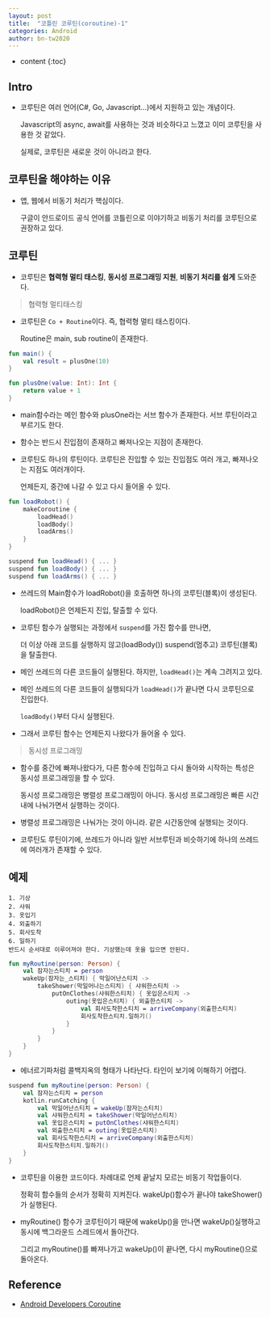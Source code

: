 ```yaml
---
layout: post
title:  "코틀린 코루틴(coroutine)-1"
categories: Android
author: bn-tw2020
---
```

* content
{:toc}

## Intro

- 코루틴은 여러 언어(C#, Go, Javascript...)에서 지원하고 있는 개념이다.

  Javascript의 async, await를 사용하는 것과 비슷하다고 느꼈고 이미 코루틴을 사용한 것 같았다.

  실제로, 코루틴은 새로운 것이 아니라고 한다.





## 코루틴을 해야하는 이유

- 앱, 웹에서 비동기 처리가 핵심이다.

  구글이 안드로이드 공식 언어를 코틀린으로 이야기하고 비동기 처리를 코루틴으로 권장하고 있다.


## 코루틴

- 코루틴은 **협력형 멀티 태스킹**, **동시성 프로그래밍 지원**, **비동기 처리를 쉽게** 도와준다.

> 협력형 멀티태스킹

- 코루틴은 `Co + Routine`이다. 즉, 협력형 멀티 태스킹이다.

  Routine은 main, sub routine이 존재한다. 

```kotlin
fun main() {
    val result = plusOne(10)
}

fun plusOne(value: Int): Int {
    return value + 1
}
```

- main함수라는 메인 함수와 plusOne라는 서브 함수가 존재한다. 서브 루틴이라고 부르기도 한다.
- 함수는 반드시 진입점이 존재하고 빠져나오는 지점이 존재한다.
- 코루틴도 하나의 루틴이다. 코루틴은 진입할 수 있는 진입점도 여러 개고, 빠져나오는 지점도 여러개이다.
  
  언제든지, 중간에 나갈 수 있고 다시 들어올 수 있다.

```kotlin
fun loadRobot() {
    makeCoroutine {
        loadHead()
        loadBody()
        loadArms()
    }
}

suspend fun loadHead() { ... }
suspend fun loadBody() { ... }
suspend fun loadArms() { ... }
```
- 쓰레드의 Main함수가 loadRobot()을 호출하면 하나의 코루틴(블록)이 생성된다.

  loadRobot()은 언제든지 진입, 탈출할 수 있다.

- 코루틴 함수가 실행되는 과정에서 `suspend`를 가진 함수를 만나면,

  더 이상 아래 코드를 실행하지 않고(loadBody()) suspend(멈추고) 코루틴(블록)을 탈출한다.

- 메인 쓰레드의 다른 코드들이 실행된다. 하지만, `loadHead()`는 계속 그려지고 있다.

- 메인 쓰레드의 다른 코드들이 실행되다가 `loadHead()`가 끝나면 다시 코루틴으로 진입한다.

  `loadBody()`부터 다시 실행된다.

- 그래서 코루틴 함수는 언제든지 나왔다가 들어올 수 있다.

> 동시성 프로그래밍

- 함수를 중간에 빠져나왔다가, 다른 함수에 진입하고 다시 돌아와 시작하는 특성은 동시성 프로그래밍을 할 수 있다.

  동시성 프로그래밍은 병렬성 프로그래밍이 아니다. 동시성 프로그래밍은 빠른 시간 내에 나눠가면서 실행하는 것이다.

- 병렬성 프로그래밍은 나눠가는 것이 아니라. 같은 시간동안에 실행되는 것이다.

- 코루틴도 루틴이기에, 쓰레드가 아니라 일반 서브루틴과 비슷하기에 하나의 쓰레드에 여러개가 존재할 수 있다.


## 예제

```
1. 기상
2. 샤워
3. 옷입기
4. 외출하기
5. 회사도착
6. 일하기
반드시 순서대로 이루어져야 한다. 기상했는데 옷을 입으면 안된다.
```

```kotlin
fun myRoutine(person: Person) {
    val 잠자는스티치 = person
    wakeUp(잠자는_스티치) { 막일어난스티치 ->
        takeShower(막일어나는스티치) { 샤워한스티치 ->
            putOnClothes(샤워한스티치) { 옷입은스티치 ->
                outing(옷입은스티치) { 외출한스티치 ->
                    val 회사도착한스티치 = arriveCompany(외출한스티치)
                    회사도착한스티치.일하기()
                }
            }
        }
    }
}
```

- 에너르기파처럼 콜백지옥의 형태가 나타난다. 타인이 보기에 이해하기 어렵다.

```kotlin
suspend fun myRoutine(person: Person) {
    val 잠자는스티치 = person
    kotlin.runCatching { 
        val 막일어난스티치 = wakeUp(잠자는스티치)
        val 샤워한스티치 = takeShower(막일어난스티치)
        val 옷입은스티치 = putOnClothes(샤워한스티치)
        val 외출한스티치 = outing(옷입은스티치)
        val 회사도착한스티치 = arriveCompany(외출한스티치)
        회사도착한스티치.일하기()
    }
}
```

- 코루틴을 이용한 코드이다. 차례대로 언제 끝날지 모르는 비동기 작업들이다.

  정확히 함수들의 순서가 정확히 지켜진다. wakeUp()함수가 끝나야 takeShower()가 실행된다.

- myRoutine() 함수가 코루틴이기 때문에 wakeUp()을 만나면 wakeUp()실행하고 동시에 백그라운드 스레드에서 돌아간다.

  그리고 myRoutine()를 빠져나가고 wakeUp()이 끝나면, 다시 myRoutine()으로 돌아온다.


## Reference

- [Android Developers Coroutine](https://developer.android.com/kotlin/coroutines?hl=ko)
